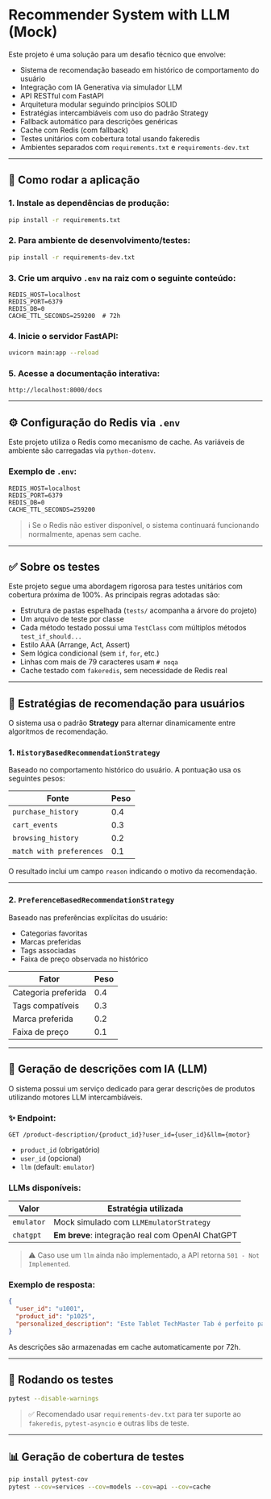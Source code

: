 # Recommender System with LLM (Mock)

Este projeto é uma solução para um desafio técnico que envolve:

- Sistema de recomendação baseado em histórico de comportamento do usuário
- Integração com IA Generativa via simulador LLM
- API RESTful com FastAPI
- Arquitetura modular seguindo princípios SOLID
- Estratégias intercambiáveis com uso do padrão Strategy
- Fallback automático para descrições genéricas
- Cache com Redis (com fallback)
- Testes unitários com cobertura total usando fakeredis
- Ambientes separados com `requirements.txt` e `requirements-dev.txt`

---

## 🚀 Como rodar a aplicação

### 1. Instale as dependências de produção:
```bash
pip install -r requirements.txt
```

### 2. Para ambiente de desenvolvimento/testes:
```bash
pip install -r requirements-dev.txt
```

### 3. Crie um arquivo `.env` na raiz com o seguinte conteúdo:
```dotenv
REDIS_HOST=localhost
REDIS_PORT=6379
REDIS_DB=0
CACHE_TTL_SECONDS=259200  # 72h
```

### 4. Inicie o servidor FastAPI:
```bash
uvicorn main:app --reload
```

### 5. Acesse a documentação interativa:
```
http://localhost:8000/docs
```

---

## ⚙️ Configuração do Redis via `.env`

Este projeto utiliza o Redis como mecanismo de cache. As variáveis de ambiente são carregadas via `python-dotenv`.

### Exemplo de `.env`:
```dotenv
REDIS_HOST=localhost
REDIS_PORT=6379
REDIS_DB=0
CACHE_TTL_SECONDS=259200
```

> ℹ️ Se o Redis não estiver disponível, o sistema continuará funcionando normalmente, apenas sem cache.

---

## ✅ Sobre os testes

Este projeto segue uma abordagem rigorosa para testes unitários com cobertura próxima de 100%. As principais regras adotadas são:

- Estrutura de pastas espelhada (`tests/` acompanha a árvore do projeto)
- Um arquivo de teste por classe
- Cada método testado possui uma `TestClass` com múltiplos métodos `test_if_should...`
- Estilo AAA (Arrange, Act, Assert)
- Sem lógica condicional (sem `if`, `for`, etc.)
- Linhas com mais de 79 caracteres usam `# noqa`
- Cache testado com `fakeredis`, sem necessidade de Redis real

---

## 🧠 Estratégias de recomendação para usuários

O sistema usa o padrão **Strategy** para alternar dinamicamente entre algoritmos de recomendação.

### 1. `HistoryBasedRecommendationStrategy`

Baseado no comportamento histórico do usuário. A pontuação usa os seguintes pesos:

| Fonte                   | Peso |
|------------------------|------|
| `purchase_history`     | 0.4  |
| `cart_events`          | 0.3  |
| `browsing_history`     | 0.2  |
| `match with preferences` | 0.1 |

O resultado inclui um campo `reason` indicando o motivo da recomendação.

---

### 2. `PreferenceBasedRecommendationStrategy`

Baseado nas preferências explícitas do usuário:

- Categorias favoritas
- Marcas preferidas
- Tags associadas
- Faixa de preço observada no histórico

| Fator                  | Peso |
|------------------------|------|
| Categoria preferida    | 0.4  |
| Tags compatíveis       | 0.3  |
| Marca preferida        | 0.2  |
| Faixa de preço         | 0.1  |

---

## 🤖 Geração de descrições com IA (LLM)

O sistema possui um serviço dedicado para gerar descrições de produtos utilizando motores LLM intercambiáveis.

### ✨ Endpoint:

```
GET /product-description/{product_id}?user_id={user_id}&llm={motor}
```

- `product_id` (obrigatório)
- `user_id` (opcional)
- `llm` (default: `emulator`)

### LLMs disponíveis:

| Valor     | Estratégia utilizada                          |
|-----------|-----------------------------------------------|
| `emulator` | Mock simulado com `LLMEmulatorStrategy`       |
| `chatgpt`  | **Em breve**: integração real com OpenAI ChatGPT |

> ⚠️ Caso use um `llm` ainda não implementado, a API retorna `501 - Not Implemented`.

### Exemplo de resposta:

```json
{
  "user_id": "u1001",
  "product_id": "p1025",
  "personalized_description": "Este Tablet TechMaster Tab é perfeito para você que prioriza eletrônicos de qualidade..."
}
```

As descrições são armazenadas em cache automaticamente por 72h.

---

## 🧪 Rodando os testes

```bash
pytest --disable-warnings
```

> ✅ Recomendado usar `requirements-dev.txt` para ter suporte ao `fakeredis`, `pytest-asyncio` e outras libs de teste.

---

## 📊 Geração de cobertura de testes

```bash
pip install pytest-cov
pytest --cov=services --cov=models --cov=api --cov=cache
```

